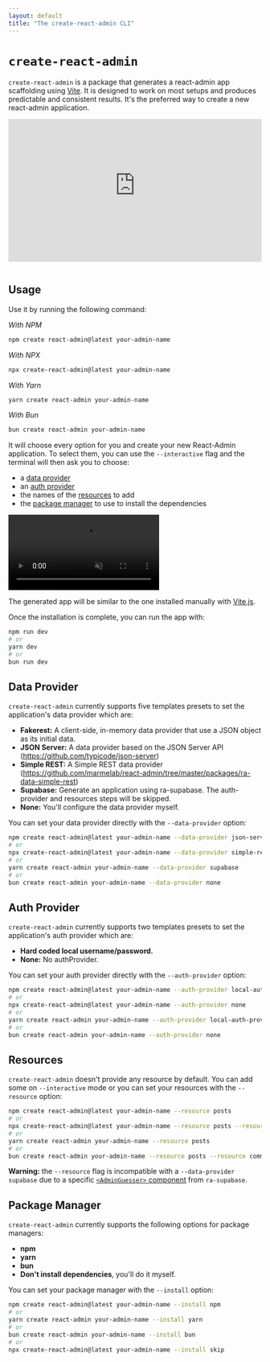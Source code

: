 ```yaml
---
layout: default
title: "The create-react-admin CLI"
---
```


# `create-react-admin`

`create-react-admin` is a package that generates a react-admin app scaffolding using [Vite](https://vitejs.dev/). It is designed to work on most setups and produces predictable and consistent results. It's the preferred way to create a new react-admin application.

<iframe src="https://www.youtube-nocookie.com/embed/i_TbS7quzww" title="YouTube video player" frameborder="0" allow="accelerometer; autoplay; clipboard-write; encrypted-media; gyroscope; picture-in-picture; web-share" allowfullscreen style="aspect-ratio: 16 / 9;width:100%;margin-bottom:1em;"></iframe>

## Usage

Use it by running the following command:

<div><i>With NPM</i></div>

```sh
npm create react-admin@latest your-admin-name
```

<div><i>With NPX</i></div>

```sh
npx create-react-admin@latest your-admin-name
```

<div><i>With Yarn</i></div>

```sh
yarn create react-admin your-admin-name
```

<div><i>With Bun</i></div>

```sh
bun create react-admin your-admin-name
```

It will choose every option for you and create your new React-Admin application.
To select them, you can use the `--interactive` flag and the terminal will then ask you to choose:

- a [data provider](#data-provider)
- an [auth provider](#auth-provider)
- the names of the [resources](#resources) to add
- the [package manager](#package-manager) to use to install the dependencies

<video controls autoplay playsinline muted loop>
  <source src="./img/create-react-admin.webm" type="video/webm"/>
  <source src="./img/create-react-admin.mp4" type="video/mp4"/>
  Your browser does not support the video tag.
</video>

The generated app will be similar to the one installed manually with [Vite.js](./Vite.md).

Once the installation is complete, you can run the app with:

```sh
npm run dev
# or
yarn dev
# or
bun run dev
```

## Data Provider

`create-react-admin` currently supports five templates presets to set the application's data provider which are:

- **Fakerest:** A client-side, in-memory data provider that use a JSON object as its initial data.
- **JSON Server:** A data provider based on the JSON Server API (<https://github.com/typicode/json-server>)
- **Simple REST:** A Simple REST data provider (<https://github.com/marmelab/react-admin/tree/master/packages/ra-data-simple-rest>)
- **Supabase:** Generate an application using ra-supabase. The auth-provider and resources steps will be skipped.
- **None:** You'll configure the data provider myself.

You can set your data provider directly with the `--data-provider` option:

```sh
npm create react-admin@latest your-admin-name --data-provider json-server
# or
npx create-react-admin@latest your-admin-name --data-provider simple-rest
# or
yarn create react-admin your-admin-name --data-provider supabase
# or
bun create react-admin your-admin-name --data-provider none
```

## Auth Provider

`create-react-admin` currently supports two templates presets to set the application's auth provider which are:

- **Hard coded local username/password.**
- **None:** No authProvider.

You can set your auth provider directly with the `--auth-provider` option:

```sh
npm create react-admin@latest your-admin-name --auth-provider local-auth-provider
# or
npx create-react-admin@latest your-admin-name --auth-provider none
# or
yarn create react-admin your-admin-name --auth-provider local-auth-provider
# or
bun create react-admin your-admin-name --auth-provider none
```

## Resources

`create-react-admin` doesn't provide any resource by default. You can add some on `--interactive` mode or you can set your resources with the `--resource` option:

```sh
npm create react-admin@latest your-admin-name --resource posts
# or
npx create-react-admin@latest your-admin-name --resource posts --resource comments
# or
yarn create react-admin your-admin-name --resource posts
# or
bun create react-admin your-admin-name --resource posts --resource comments
```

**Warning:** the `--resource` flag is incompatible with a `--data-provider supabase` due to a specific [`<AdminGuesser>` component](https://github.com/marmelab/ra-supabase/tree/main/packages/ra-supabase#usage) from `ra-supabase`.

## Package Manager

`create-react-admin` currently supports the following options for package managers:

- **npm**
- **yarn**
- **bun**
- **Don't install dependencies**, you'll do it myself.

You can set your package manager with the `--install` option:

```sh
npm create react-admin@latest your-admin-name --install npm
# or
yarn create react-admin your-admin-name --install yarn
# or
bun create react-admin your-admin-name --install bun
# or
npx create-react-admin@latest your-admin-name --install skip
```
